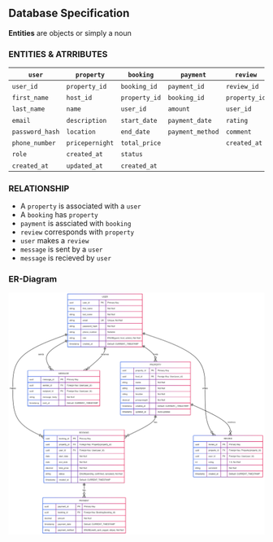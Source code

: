 ## Database Specification 

**Entities** are objects or simply a noun

### **ENTITIES & ATRRIBUTES**
        
|   **`user`**   |  **`property`**  |   **`booking`**   |  **`payment`**      |  **`review`**    |  **`message`** |
|----------------|------------------|-------------------|---------------------|------------------|----------------|
|  `user_id`     |   `property_id`  |   `booking_id`    |    `payment_id`     |    `review_id`   |  `message_id`  |
|  `first_name`  |   `host_id`      |   `property_id`   |    `booking_id`     |    `property_id` |  `sender_id`   |     
|  `last_name`   |   `name`         |   `user_id`       |    `amount`         |    `user_id`     | `recipient_id` |
|  `email`       | `description`    |  `start_date`     |   `payment_date`    |    `rating`      | `message_body` |
|`password_hash` | `location`       |  `end_date  `     |   `payment_method`  |    `comment`     |   `sent_at`    |
| `phone_number` | `pricepernight`  |  `total_price`    |                     |    `created_at`  |                |
|  `role`        | `created_at`     |  `status`         |                     |                  |                |
|  `created_at`  | `updated_at`     |  `created_at`     |                     |                  |                |


### RELATIONSHIP
- A `property` is associated with a `user`
- A `booking` has `property`
- `payment` is assciated with `booking`
- `review` corresponds with  `property`
- `user` makes a `review`
- `message` is sent by a `user`
- `message` is recieved by `user`

### ER-Diagram
![ER-Diagram](ER-Diagram.png)

